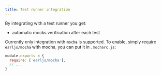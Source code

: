 ```yaml
---
title: Test runner integration
---
```


By integrating with a test runner you get:

- automatic mocks verification after each test

Currently only integration with `mocha` is supported. To enable, simply require `earljs/mocha` with mocha, you can put
it in `.mocharc.js`:

```js
module.exports = {
  require: ['earljs/mocha'],
  // ...
}
```
